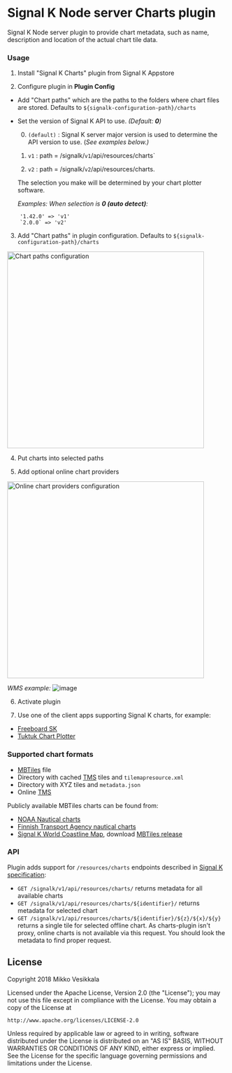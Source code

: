 # Signal K Node server Charts plugin

Signal K Node server plugin to provide chart metadata, such as name, description and location of the actual chart tile data.

### Usage

1. Install "Signal K Charts" plugin from Signal K Appstore

2. Configure plugin in **Plugin Config** 

- Add "Chart paths" which are the paths to the folders where chart files are stored. Defaults to `${signalk-configuration-path}/charts`

- Set the version of Signal K API to use. _(Default: **0**)_

    0. `(default)` : Signal K server major version is used to determine the API version to use. (_See examples below.)_

    1. `v1` : path = /signalk/`v1`/api/resources/charts`

    2. `v2` : path = /signalk/`v2`/api/resources/charts.
    
    The selection you make will be determined by your chart plotter software.

    _Examples: When selection is **0 (auto detect)**:_
```
    '1.42.0' => 'v1'
    `2.0.0` => 'v2'
```


3. Add "Chart paths" in plugin configuration. Defaults to `${signalk-configuration-path}/charts`

<img src="https://user-images.githubusercontent.com/38519157/168979985-1eb4a940-7b1d-4800-a3b7-4acc7c00162e.png" alt="Chart paths configuration" width="450"/>

4. Put charts into selected paths

5. Add optional online chart providers

<img src="https://user-images.githubusercontent.com/1435910/45048136-c65d2e80-b083-11e8-99db-01e8cece9f89.png" alt="Online chart providers configuration" width="450"/>

_WMS example:_
![image](https://user-images.githubusercontent.com/38519157/102832518-90077100-443e-11eb-9a1d-d0806bb2b10b.png)

6. Activate plugin

7. Use one of the client apps supporting Signal K charts, for example:
- [Freeboard SK](https://www.npmjs.com/package/@signalk/freeboard-sk)
- [Tuktuk Chart Plotter](https://www.npmjs.com/package/tuktuk-chart-plotter)

### Supported chart formats

- [MBTiles](https://github.com/mapbox/mbtiles-spec) file
- Directory with cached [TMS](https://wiki.osgeo.org/wiki/Tile_Map_Service_Specification) tiles and `tilemapresource.xml`
- Directory with XYZ tiles and `metadata.json`
- Online [TMS](https://wiki.osgeo.org/wiki/Tile_Map_Service_Specification)

Publicly available MBTiles charts can be found from:
- [NOAA Nautical charts](https://distribution.charts.noaa.gov/ncds/index.html)
- [Finnish Transport Agency nautical charts](https://github.com/vokkim/rannikkokartat-mbtiles)
- [Signal K World Coastline Map](https://github.com/netAction/signalk-world-coastline-map), download [MBTiles release](https://github.com/netAction/signalk-world-coastline-map/releases/download/v1.0/signalk-world-coastline-map-database.tgz)

### API

Plugin adds support for `/resources/charts` endpoints described in [Signal K specification](http://signalk.org/specification/1.0.0/doc/otherBranches.html#resourcescharts):

- `GET /signalk/v1/api/resources/charts/` returns metadata for all available charts
- `GET /signalk/v1/api/resources/charts/${identifier}/` returns metadata for selected chart
- `GET /signalk/v1/api/resources/charts/${identifier}/${z}/${x}/${y}` returns a single tile for selected offline chart. As charts-plugin isn't proxy, online charts is not available via this request. You should look the metadata to find proper request.

License
-------
Copyright 2018 Mikko Vesikkala

Licensed under the Apache License, Version 2.0 (the "License");
you may not use this file except in compliance with the License.
You may obtain a copy of the License at

    http://www.apache.org/licenses/LICENSE-2.0

Unless required by applicable law or agreed to in writing, software
distributed under the License is distributed on an "AS IS" BASIS,
WITHOUT WARRANTIES OR CONDITIONS OF ANY KIND, either express or implied.
See the License for the specific language governing permissions and
limitations under the License.
